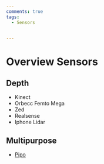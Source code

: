 ```yaml
---
comments: true
tags:
  - Sensors


---
```

# Overview Sensors

## Depth
- Kinect
- Orbecc Femto Mega
- Zed
- Realsense
- Iphone Lidar

## Multipurpose
- [Pipo](https://www.crowdsupply.com/pipo-interfaces/pipo)